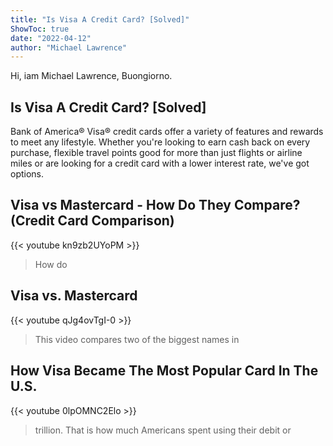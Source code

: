 ```yaml
---
title: "Is Visa A Credit Card? [Solved]"
ShowToc: true 
date: "2022-04-12"
author: "Michael Lawrence" 
---
```


Hi, iam Michael Lawrence, Buongiorno.
## Is Visa A Credit Card? [Solved]
Bank of America® Visa® credit cards offer a variety of features and rewards to meet any lifestyle. Whether you're looking to earn cash back on every purchase, flexible travel points good for more than just flights or airline miles or are looking for a credit card with a lower interest rate, we've got options.

## Visa vs Mastercard - How Do They Compare? (Credit Card Comparison)
{{< youtube kn9zb2UYoPM >}}
>How do 

## Visa vs. Mastercard
{{< youtube qJg4ovTgI-0 >}}
>This video compares two of the biggest names in 

## How Visa Became The Most Popular Card In The U.S.
{{< youtube 0lpOMNC2Elo >}}
>trillion. That is how much Americans spent using their debit or 

